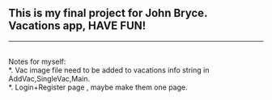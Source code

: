 <h2>This is my final project for John Bryce. <br/>
Vacations app, HAVE FUN!</h2>

<hr/><br/>
Notes for myself: <br/>
*.  Vac image file need to be added to vacations info string in AddVac,SingleVac,Main.<br/>
*.  Login+Register page , maybe make them one page.
